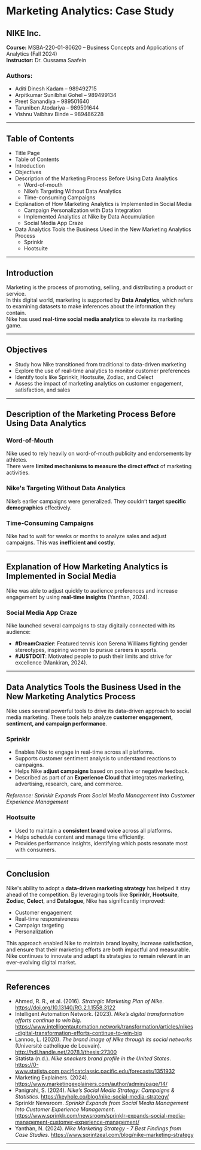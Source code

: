 # Marketing Analytics: Case Study  
## NIKE Inc.

**Course:** MSBA-220-01-80620 – Business Concepts and Applications of Analytics (Fall 2024)  
**Instructor:** Dr. Oussama Saafein  

### Authors:
- Aditi Dinesh Kadam – 989492715  
- Arpitkumar Sunilbhai Gohel – 989499134  
- Preet Sanandiya – 989501640  
- Taruniben Atodariya – 989501644  
- Vishnu Vaibhav Binde – 989486228  

---

## Table of Contents

- Title Page  
- Table of Contents  
- Introduction  
- Objectives  
- Description of the Marketing Process Before Using Data Analytics  
  - Word-of-mouth  
  - Nike’s Targeting Without Data Analytics  
  - Time-consuming Campaigns  
- Explanation of How Marketing Analytics is Implemented in Social Media  
  - Campaign Personalization with Data Integration  
  - Implemented Analytics at Nike by Data Accumulation  
  - Social Media App Craze  
- Data Analytics Tools the Business Used in the New Marketing Analytics Process  
  - Sprinklr  
  - Hootsuite

---

## Introduction

Marketing is the process of promoting, selling, and distributing a product or service.  
In this digital world, marketing is supported by **Data Analytics**, which refers to examining datasets to make inferences about the information they contain.  
Nike has used **real-time social media analytics** to elevate its marketing game.

---

## Objectives

- Study how Nike transitioned from traditional to data-driven marketing
- Explore the use of real-time analytics to monitor customer preferences
- Identify tools like Sprinklr, Hootsuite, Zodiac, and Celect
- Assess the impact of marketing analytics on customer engagement, satisfaction, and sales

---

## Description of the Marketing Process Before Using Data Analytics

### Word-of-Mouth

Nike used to rely heavily on word-of-mouth publicity and endorsements by athletes.  
There were **limited mechanisms to measure the direct effect** of marketing activities.

### Nike's Targeting Without Data Analytics

Nike’s earlier campaigns were generalized. They couldn’t **target specific demographics** effectively.

### Time-Consuming Campaigns

Nike had to wait for weeks or months to analyze sales and adjust campaigns. This was **inefficient and costly**.

---

## Explanation of How Marketing Analytics is Implemented in Social Media

Nike was able to adjust quickly to audience preferences and increase engagement by using **real-time insights** (Yanthan, 2024).

### Social Media App Craze

Nike launched several campaigns to stay digitally connected with its audience:

- **#DreamCrazier**: Featured tennis icon Serena Williams fighting gender stereotypes, inspiring women to pursue careers in sports.
- **#JUSTDOIT**: Motivated people to push their limits and strive for excellence (Mankiran, 2024).

---

## Data Analytics Tools the Business Used in the New Marketing Analytics Process

Nike uses several powerful tools to drive its data-driven approach to social media marketing. These tools help analyze **customer engagement, sentiment, and campaign performance**.

### Sprinklr

- Enables Nike to engage in real-time across all platforms.
- Supports customer sentiment analysis to understand reactions to campaigns.
- Helps Nike **adjust campaigns** based on positive or negative feedback.
- Described as part of an **Experience Cloud** that integrates marketing, advertising, research, care, and commerce.

_Reference: Sprinklr Expands From Social Media Management Into Customer Experience Management_

### Hootsuite

- Used to maintain a **consistent brand voice** across all platforms.
- Helps schedule content and manage time efficiently.
- Provides performance insights, identifying which posts resonate most with consumers.

---

## Conclusion

Nike's ability to adopt a **data-driven marketing strategy** has helped it stay ahead of the competition. By leveraging tools like **Sprinklr**, **Hootsuite**, **Zodiac**, **Celect**, and **Datalogue**, Nike has significantly improved:

- Customer engagement
- Real-time responsiveness
- Campaign targeting
- Personalization

This approach enabled Nike to maintain brand loyalty, increase satisfaction, and ensure that their marketing efforts are both impactful and measurable. Nike continues to innovate and adapt its strategies to remain relevant in an ever-evolving digital market.

---

## References

- Ahmed, R. R., et al. (2016). *Strategic Marketing Plan of Nike*. https://doi.org/10.13140/RG.2.1.1558.3122  
- Intelligent Automation Network. (2023). *Nike’s digital transformation efforts continue to win big*. https://www.intelligentautomation.network/transformation/articles/nikes-digital-transformation-efforts-continue-to-win-big  
- Lannoo, L. (2020). *The brand image of Nike through its social networks* (Université catholique de Louvain). http://hdl.handle.net/2078.1/thesis:27300  
- Statista (n.d.). *Nike sneakers brand profile in the United States*. https://0-www.statista.com.pacificatclassic.pacific.edu/forecasts/1351932  
- Marketing Explainers. (2024). https://www.marketingexplainers.com/author/admin/page/14/  
- Panigrahi, S. (2024). *Nike’s Social Media Strategy: Campaigns & Statistics*. https://keyhole.co/blog/nike-social-media-strategy/  
- Sprinklr Newsroom. *Sprinklr Expands from Social Media Management Into Customer Experience Management*. https://www.sprinklr.com/newsroom/sprinklr-expands-social-media-management-customer-experience-management/  
- Yanthan, N. (2024). *Nike Marketing Strategy - 7 Best Findings from Case Studies*. https://www.sprintzeal.com/blog/nike-marketing-strategy

---



